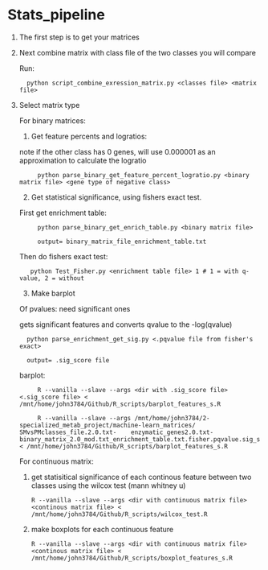 # Stats_pipeline

1. The first step is to get your matrices
2. Next combine matrix with class file of the two classes you will compare
   
   Run:
         
         python script_combine_exression_matrix.py <classes file> <matrix file>

3. Select matrix type
    
    For binary matrices:
    
    1. Get feature percents and logratios: 
    
    note if the other class has 0 genes, will use 0.000001 
    as an approximation to calculate the logratio
      
            python parse_binary_get_feature_percent_logratio.py <binary matrix file> <gene type of negative class>
         
    2. Get statistical significance, using fishers exact test. 
    
    First get enrichment table:
      
            python parse_binary_get_enrich_table.py <binary matrix file>
         
            output= binary_matrix_file_enrichment_table.txt
         
    Then do fishers exact test:
    
          python Test_Fisher.py <enrichment table file> 1 # 1 = with q-value, 2 = without
        
     3. Make barplot
     
     Of pvalues: need significant ones
     
     gets significant features and converts qvalue to the -log(qvalue)
     
         python parse_enrichment_get_sig.py <.pqvalue file from fisher's exact>
         
         output= .sig_score file
         
     barplot:
     
            R --vanilla --slave --args <dir with .sig_score file> <.sig_score file> < /mnt/home/john3784/Github/R_scripts/barplot_features_s.R
         
            R --vanilla --slave --args /mnt/home/john3784/2-specialized_metab_project/machine-learn_matrices/ SMvsPMclasses_file.2.0.txt-    enzymatic_genes2.0.txt-binary_matrix_2.0_mod.txt_enrichment_table.txt.fisher.pqvalue.sig_score < /mnt/home/john3784/Github/R_scripts/barplot_features_s.R
         
     For continuous matrix:
     
     1. get statisitical significance of each continous feature between two classes using the wilcox test (mann whitney u)
     
            R --vanilla --slave --args <dir with continuous matrix file> <continous matrix file> < /mnt/home/john3784/Github/R_scripts/wilcox_test.R
            
     2. make boxplots for each continuous feature
     
            R --vanilla --slave --args <dir with continuous matrix file> <continous matrix file> < /mnt/home/john3784/Github/R_scripts/boxplot_features_s.R
          
         
